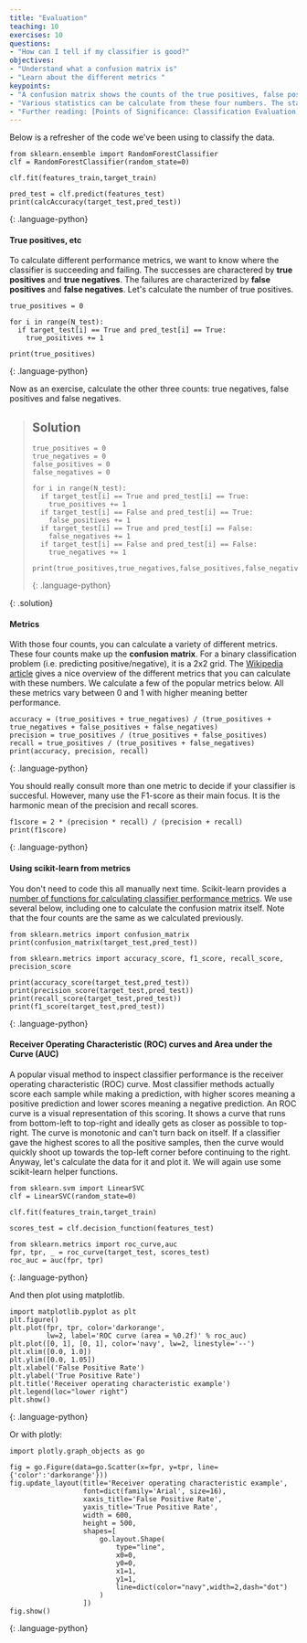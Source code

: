 ```yaml
---
title: "Evaluation"
teaching: 10
exercises: 10
questions:
- "How can I tell if my classifier is good?"
objectives:
- "Understand what a confusion matrix is"
- "Learn about the different metrics "
keypoints:
- "A confusion matrix shows the counts of the true positives, false positives, true negatives and false negatives that the classifier gives."
- "Various statistics can be calculate from these four numbers. The statistic to use depends on what errors you want to minimize."
- "Further reading: [Points of Significance: Classification Evaluation](https://www.nature.com/articles/nmeth.3945)"
---
```


Below is a refresher of the code we've been using to classify the data.

~~~
from sklearn.ensemble import RandomForestClassifier
clf = RandomForestClassifier(random_state=0)

clf.fit(features_train,target_train)

pred_test = clf.predict(features_test)
print(calcAccuracy(target_test,pred_test))
~~~
{: .language-python}

#### True positives, etc

To calculate different performance metrics, we want to know where the classifier is succeeding and failing. The successes are charactered by **true positives** and **true negatives**. The failures are characterized by **false positives** and **false negatives**. Let's calculate the number of true positives.

~~~
true_positives = 0

for i in range(N_test):
  if target_test[i] == True and pred_test[i] == True:
    true_positives += 1

print(true_positives)
~~~
{: .language-python}

Now as an exercise, calculate the other three counts: true negatives, false positives and false negatives.

> ## Solution
> 
> ~~~
> true_positives = 0
> true_negatives = 0
> false_positives = 0
> false_negatives = 0
> 
> for i in range(N_test):
>   if target_test[i] == True and pred_test[i] == True:
>     true_positives += 1
>   if target_test[i] == False and pred_test[i] == True:
>     false_positives += 1
>   if target_test[i] == True and pred_test[i] == False:
>     false_negatives += 1
>   if target_test[i] == False and pred_test[i] == False:
>     true_negatives += 1
>     
> print(true_positives,true_negatives,false_positives,false_negatives)
> ~~~
> {: .language-python}
> 
{: .solution}

#### Metrics

With those four counts, you can calculate a variety of different metrics. These four counts make up the **confusion matrix**. For a binary classification problem (i.e. predicting positive/negative), it is a 2x2 grid. The [Wikipedia article](https://en.wikipedia.org/wiki/Confusion_matrix) gives a nice overview of the different metrics that you can calculate with these numbers. We calculate a few of the popular metrics below. All these metrics vary between 0 and 1 with higher meaning better performance.

~~~
accuracy = (true_positives + true_negatives) / (true_positives + true_negatives + false_positives + false_negatives)
precision = true_positives / (true_positives + false_positives)
recall = true_positives / (true_positives + false_negatives)
print(accuracy, precision, recall)
~~~
{: .language-python}

You should really consult more than one metric to decide if your classifier is succesful. However, many use the F1-score as their main focus. It is the harmonic mean of the precision and recall scores.
~~~
f1score = 2 * (precision * recall) / (precision + recall)
print(f1score)
~~~
{: .language-python}

#### Using scikit-learn from metrics

You don't need to code this all manually next time. Scikit-learn provides a [number of functions for calculating classifier performance metrics](https://scikit-learn.org/stable/modules/classes.html#classification-metrics). We use several below, including one to calculate the confusion matrix itself. Note that the four counts are the same as we calculated previously.

~~~
from sklearn.metrics import confusion_matrix
print(confusion_matrix(target_test,pred_test))

from sklearn.metrics import accuracy_score, f1_score, recall_score, precision_score

print(accuracy_score(target_test,pred_test))
print(precision_score(target_test,pred_test))
print(recall_score(target_test,pred_test))
print(f1_score(target_test,pred_test))
~~~
{: .language-python}

#### Receiver Operating Characteristic (ROC) curves and Area under the Curve (AUC)

A popular visual method to inspect classifier performance is the receiver operating characteristic (ROC) curve. Most classifier methods actually score each sample while making a prediction, with higher scores meaning a positive prediction and lower scores meaning a negative prediction. An ROC curve is a visual representation of this scoring. It shows a curve that runs from bottom-left to top-right and ideally gets as closer as possible to top-right. The curve is monotonic and can't turn back on itself. If a classifier gave the highest scores to all the positive samples, then the curve would quickly shoot up towards the top-left corner before continuing to the right. Anyway, let's calculate the data for it and plot it. We will again use some scikit-learn helper functions.

~~~
from sklearn.svm import LinearSVC
clf = LinearSVC(random_state=0)

clf.fit(features_train,target_train)

scores_test = clf.decision_function(features_test)

from sklearn.metrics import roc_curve,auc
fpr, tpr, _ = roc_curve(target_test, scores_test)
roc_auc = auc(fpr, tpr)
~~~
{: .language-python}

And then plot using matplotlib.

~~~
import matplotlib.pyplot as plt
plt.figure()
plt.plot(fpr, tpr, color='darkorange',
         lw=2, label='ROC curve (area = %0.2f)' % roc_auc)
plt.plot([0, 1], [0, 1], color='navy', lw=2, linestyle='--')
plt.xlim([0.0, 1.0])
plt.ylim([0.0, 1.05])
plt.xlabel('False Positive Rate')
plt.ylabel('True Positive Rate')
plt.title('Receiver operating characteristic example')
plt.legend(loc="lower right")
plt.show()
~~~
{: .language-python}

Or with plotly:

~~~
import plotly.graph_objects as go

fig = go.Figure(data=go.Scatter(x=fpr, y=tpr, line={'color':'darkorange'}))
fig.update_layout(title='Receiver operating characteristic example',
                  font=dict(family='Arial', size=16),
                  xaxis_title='False Positive Rate',
                  yaxis_title='True Positive Rate',
                  width = 600,
                  height = 500,
                  shapes=[
                      go.layout.Shape(
                          type="line",
                          x0=0,
                          y0=0,
                          x1=1,
                          y1=1,
                          line=dict(color="navy",width=2,dash="dot")
                      )
                  ])
fig.show()
~~~
{: .language-python}
